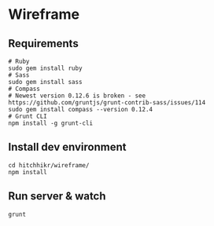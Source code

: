 # Wireframe

## Requirements

```
# Ruby
sudo gem install ruby
# Sass
sudo gem install sass
# Compass
# Newest version 0.12.6 is broken - see https://github.com/gruntjs/grunt-contrib-sass/issues/114
sudo gem install compass --version 0.12.4
# Grunt CLI
npm install -g grunt-cli
```

## Install dev environment

```
cd hitchhikr/wireframe/
npm install
```

## Run server & watch

```
grunt
```
